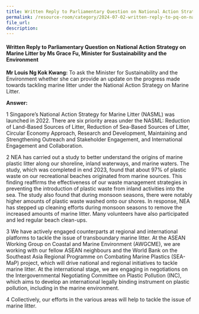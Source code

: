 ```yaml
---
title: Written Reply to Parliamentary Question on National Action Strategy on Marine Litter 
permalink: /resource-room/category/2024-07-02-written-reply-to-pq-on-national-action-strategy-on-marine-litter
file_url:
description:
---
```

 
#### Written Reply to Parliamentary Question on National Action Strategy on Marine Litter by Ms Grace Fu, Minister for Sustainability and the Environment

**Mr Louis Ng Kok Kwang:** To ask the Minister for Sustainability and the Environment whether she can provide an update on the progress made towards tackling marine litter under the National Action Strategy on Marine Litter.  

**Answer:**  

1 Singapore’s National Action Strategy for Marine Litter (NASML) was launched in 2022. There are six priority areas under the NASML: Reduction of Land-Based Sources of Litter, Reduction of Sea-Based Sources of Litter, Circular Economy Approach, Research and Development, Maintaining and Strengthening Outreach and Stakeholder Engagement, and International Engagement and Collaboration.  

2 NEA has carried out a study to better understand the origins of marine plastic litter along our shoreline, inland waterways, and marine waters. The study, which was completed in end 2023, found that about 97% of plastic waste on our recreational beaches originated from marine sources. This finding reaffirms the effectiveness of our waste management strategies in preventing the introduction of plastic waste from inland activities into the sea. The study also found that during monsoon seasons, there were notably higher amounts of plastic waste washed onto our shores. In response, NEA has stepped up cleaning efforts during monsoon seasons to remove the increased amounts of marine litter. Many volunteers have also participated and led regular beach clean-ups.  

3 We have actively engaged counterparts at regional and international platforms to tackle the issue of transboundary marine litter. At the ASEAN Working Group on Coastal and Marine Environment (AWGCME), we are working with our fellow ASEAN neighbours and the World Bank on the Southeast Asia Regional Programme on Combating Marine Plastics (SEA-MaP) project, which will drive national and regional initiatives to tackle marine litter. At the international stage, we are engaging in negotiations on the Intergovernmental Negotiating Committee on Plastic Pollution (INC), which aims to develop an international legally binding instrument on plastic pollution, including in the marine environment.  

4 Collectively, our efforts in the various areas will help to tackle the issue of marine litter.  
